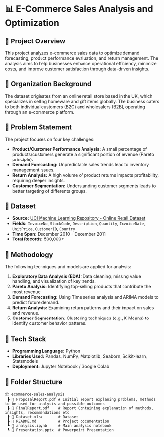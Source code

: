 # 📊 E-Commerce Sales Analysis and Optimization  

## 📌 Project Overview  
This project analyzes e-commerce sales data to optimize demand forecasting, product performance evaluation, and return management. The analysis aims to help businesses enhance operational efficiency, minimize costs, and improve customer satisfaction through data-driven insights.  

## 🏢 Organization Background  
The dataset originates from an online retail store based in the UK, which specializes in selling homeware and gift items globally. The business caters to both individual customers (B2C) and wholesalers (B2B), operating through an e-commerce platform.  

## 🎯 Problem Statement  
The project focuses on four key challenges:  
- **Product/Customer Performance Analysis:** A small percentage of products/customers generate a significant portion of revenue (Pareto principle).  
- **Demand Forecasting:** Unpredictable sales trends lead to inventory management issues.  
- **Return Analysis:** A high volume of product returns impacts profitability, requiring deeper insights.
- **Customer Segmentation:** Understanding customer segments leads to better targeting of differents groups.

## 📂 Dataset  
- **Source:** [UCI Machine Learning Repository - Online Retail Dataset](https://archive.ics.uci.edu/dataset/352/online+retail)  
- **Fields:** `InvoiceNo`, `StockCode`, `Description`, `Quantity`, `InvoiceDate`, `UnitPrice`, `CustomerID`, `Country`  
- **Time Span:** December 2010 - December 2011  
- **Total Records:** 500,000+  

## 📌 Methodology  
The following techniques and models are applied for analysis:  
1. **Exploratory Data Analysis (EDA):** Data cleaning, missing value handling, and visualization of key trends.    
2. **Pareto Analysis:** Identifying top-selling products that contribute the most revenue.
3. **Demand Forecasting:** Using Time series analysis and ARIMA models to predict future demand.
4. **Return Analysis:** Examining return patterns and their impact on sales and revenue.  
5. **Customer Segmentation:** Clustering techniques (e.g., K-Means) to identify customer behavior patterns.

## 🚀 Tech Stack  
- **Programming Language:** Python  
- **Libraries Used:** Pandas, NumPy, Matplotlib, Seaborn, Scikit-learn, Statsmodels  
- **Deployment:** Jupyter Notebook / Google Colab  

## 📜 Folder Structure  
```plaintext
📦 ecommerce-sales-analysis
 ┣ 📜 ProposalReport.pdf # Initial report explaning problems, methods to be used for analysis and possible outcomes   
 ┣ 📜 FinalReport.pdf    # Report Containing explanation of methods, insights, recommendations etc
 ┣ 📜 Dataset.xlsx       # Dataset
 ┣ 📜 README.md          # Project documentation
 ┗ 📜 analysis.ipynb     # Main analysis notebook
 ┗ 📜 Presentation.pptx  # Powerpoint Presentation
